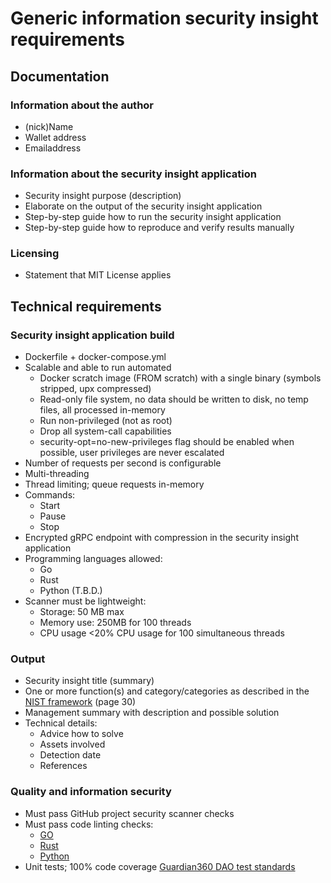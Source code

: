 # Generic information security insight requirements

## Documentation

### Information about the author

* (nick)Name
* Wallet address
* Emailaddress

### Information about the security insight application

* Security insight purpose (description)
* Elaborate on the output of the security insight application
* Step-by-step guide how to run the security insight application
* Step-by-step guide how to reproduce and verify results manually

### Licensing

* Statement that MIT License applies

## Technical requirements

### Security insight application build

* Dockerfile + docker-compose.yml
* Scalable and able to run automated
  * Docker scratch image (FROM scratch) with a single binary (symbols stripped, upx compressed)
  * Read-only file system, no data should be written to disk, no temp files, all processed in-memory
  * Run non-privileged (not as root)
  * Drop all system-call capabilities
  * security-opt=no-new-privileges flag should be enabled when possible, user privileges are never escalated
* Number of requests per second is configurable
* Multi-threading
* Thread limiting; queue requests in-memory
* Commands:
  * Start
  * Pause
  * Stop
* Encrypted gRPC endpoint with compression in the security insight application
* Programming languages allowed:
  * Go
  * Rust
  * Python (T.B.D.)
* Scanner must be lightweight:
  * Storage: 50 MB max
  * Memory use: 250MB for 100 threads
  * CPU usage <20% CPU usage for 100 simultaneous threads

### Output

* Security insight title (summary)
* One or more function(s) and category/categories as described in the [NIST framework](https://nvlpubs.nist.gov/nistpubs/CSWP/NIST.CSWP.04162018.pdf) (page 30)
* Management summary with description and possible solution
* Technical details:
  * Advice how to solve
  * Assets involved
  * Detection date
  * References

### Quality and information security

* Must pass GitHub project security scanner checks
* Must pass code linting checks:
  * [GO](#)
  * [Rust](#)
  * [Python](#)
* Unit tests; 100% code coverage [Guardian360 DAO test standards](#)
